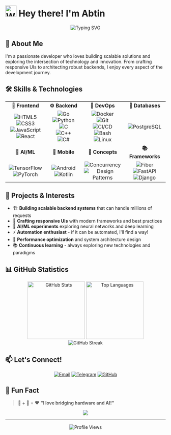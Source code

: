 # <img src="https://raw.githubusercontent.com/Tarikul-Islam-Anik/Animated-Fluent-Emojis/master/Emojis/Hand%20gestures/Waving%20Hand.png" alt="Waving Hand" width="35" height="35" /> Hey there! I'm Abtin

<div align="center">
  <img src="https://readme-typing-svg.demolab.com?font=Fira+Code&pause=1000&color=2F81F7&center=true&vCenter=true&width=435&lines=Full+Stack+Developer;AI%2FML+Enthusiast;Mobile+App+Developer;Always+learning+new+things" alt="Typing SVG" />
</div>

## 🎯 About Me

I'm a passionate developer who loves building scalable solutions and exploring the intersection of technology and innovation. From crafting responsive UIs to architecting robust backends, I enjoy every aspect of the development journey.

## 🛠️ Skills & Technologies

<table align="center">
  <tr>
    <td align="center" width="150">
      <strong>🎨 Frontend</strong>
    </td>
    <td align="center" width="150">
      <strong>⚙️ Backend</strong>
    </td>
    <td align="center" width="150">
      <strong>🚀 DevOps</strong>
    </td>
    <td align="center" width="150">
      <strong>💾 Databases</strong>
    </td>
  </tr>
  <tr>
    <td align="center">
      <img src="https://img.shields.io/badge/HTML5-E34F26?style=for-the-badge&logo=html5&logoColor=white" alt="HTML5"/><br>
      <img src="https://img.shields.io/badge/CSS3-1572B6?style=for-the-badge&logo=css3&logoColor=white" alt="CSS3"/><br>
      <img src="https://img.shields.io/badge/JavaScript-F7DF1E?style=for-the-badge&logo=javascript&logoColor=black" alt="JavaScript"/><br>
      <img src="https://img.shields.io/badge/React-20232A?style=for-the-badge&logo=react&logoColor=61DAFB" alt="React"/>
    </td>
    <td align="center">
      <img src="https://img.shields.io/badge/Go-00ADD8?style=for-the-badge&logo=go&logoColor=white" alt="Go"/><br>
      <img src="https://img.shields.io/badge/Python-3776AB?style=for-the-badge&logo=python&logoColor=white" alt="Python"/><br>
      <img src="https://img.shields.io/badge/C-00599C?style=for-the-badge&logo=c&logoColor=white" alt="C"/><br>
      <img src="https://img.shields.io/badge/C%2B%2B-00599C?style=for-the-badge&logo=c%2B%2B&logoColor=white" alt="C++"/><br>
      <img src="https://img.shields.io/badge/C%23-239120?style=for-the-badge&logo=c-sharp&logoColor=white" alt="C#"/>
    </td>
    <td align="center">
      <img src="https://img.shields.io/badge/Docker-2496ED?style=for-the-badge&logo=docker&logoColor=white" alt="Docker"/><br>
      <img src="https://img.shields.io/badge/Git-F05032?style=for-the-badge&logo=git&logoColor=white" alt="Git"/><br>
      <img src="https://img.shields.io/badge/CI%2FCD-2088FF?style=for-the-badge&logo=github-actions&logoColor=white" alt="CI/CD"/><br>
      <img src="https://img.shields.io/badge/Bash-4EAA25?style=for-the-badge&logo=gnu-bash&logoColor=white" alt="Bash"/><br>
      <img src="https://img.shields.io/badge/Linux-FCC624?style=for-the-badge&logo=linux&logoColor=black" alt="Linux"/>
    </td>
    <td align="center">
      <img src="https://img.shields.io/badge/PostgreSQL-316192?style=for-the-badge&logo=postgresql&logoColor=white" alt="PostgreSQL"/>
    </td>
  </tr>
  <tr>
    <td align="center" width="150">
      <strong>🤖 AI/ML</strong>
    </td>
    <td align="center" width="150">
      <strong>📱 Mobile</strong>
    </td>
    <td align="center" width="150">
      <strong>🧠 Concepts</strong>
    </td>
    <td align="center" width="150">
      <strong>📚 Frameworks</strong>
    </td>
  </tr>
  <tr>
    <td align="center">
      <img src="https://img.shields.io/badge/TensorFlow-FF6F00?style=for-the-badge&logo=tensorflow&logoColor=white" alt="TensorFlow"/><br>
      <img src="https://img.shields.io/badge/PyTorch-EE4C2C?style=for-the-badge&logo=pytorch&logoColor=white" alt="PyTorch"/>
    </td>
    <td align="center">
      <img src="https://img.shields.io/badge/Android-3DDC84?style=for-the-badge&logo=android&logoColor=white" alt="Android"/><br>
      <img src="https://img.shields.io/badge/Kotlin-0095D5?&style=for-the-badge&logo=kotlin&logoColor=white" alt="Kotlin"/>
    </td>
    <td align="center">
      <img src="https://img.shields.io/badge/Concurrency-4B8BBE?style=for-the-badge&logoColor=white" alt="Concurrency"/><br>
      <img src="https://img.shields.io/badge/Design_Patterns-02569B?style=for-the-badge&logoColor=white" alt="Design Patterns"/>
    </td>
    <td align="center">
      <img src="https://img.shields.io/badge/Fiber-00ACD7?style=for-the-badge&logo=go&logoColor=white" alt="Fiber"/><br>
      <img src="https://img.shields.io/badge/FastAPI-009688?style=for-the-badge&logo=fastapi&logoColor=white" alt="FastAPI"/><br>
      <img src="https://img.shields.io/badge/Django-092E20?style=for-the-badge&logo=django&logoColor=white" alt="Django"/>
    </td>
  </tr>
</table>

## 🚀 Projects & Interests

<div align="left">
  
- 🏗️ **Building scalable backend systems** that can handle millions of requests
- 🎨 **Crafting responsive UIs** with modern frameworks and best practices
- 🤖 **AI/ML experiments** exploring neural networks and deep learning
- ⚡ **Automation enthusiast** - if it can be automated, I'll find a way!
- 🔧 **Performance optimization** and system architecture design
- 📚 **Continuous learning** - always exploring new technologies and paradigms

</div>

## 📊 GitHub Statistics

<div align="center">
  <img src="https://github-readme-stats.vercel.app/api?username=abtinbadiee&show_icons=true&count_private=true&theme=tokyonight&hide_border=true&bg_color=0D1117" alt="GitHub Stats" height="180"/>
  <img src="https://github-readme-stats.vercel.app/api/top-langs/?username=abtinbadiee&layout=compact&theme=tokyonight&hide_border=true&bg_color=0D1117" alt="Top Languages" height="180"/>
</div>

<div align="center">
  <img src="https://github-readme-streak-stats.herokuapp.com/?user=abtinbadiee&theme=tokyonight&hide_border=true&background=0D1117" alt="GitHub Streak" />
</div>

## 📫 Let's Connect!

<div align="center">
  
[![Email](https://img.shields.io/badge/Email-D14836?style=for-the-badge&logo=gmail&logoColor=white)](mailto:abtinbadie81@gmail.com)
[![Telegram](https://img.shields.io/badge/Telegram-2CA5E0?style=for-the-badge&logo=telegram&logoColor=white)](https://t.me/Abtin_003)
[![GitHub](https://img.shields.io/badge/GitHub-100000?style=for-the-badge&logo=github&logoColor=white)](https://github.com/abtinbadiee)

</div>

## 🎯 Fun Fact

> 🤖 + 🔧 = ❤️ **"I love bridging hardware and AI!"**

<div align="center">
  <img src="https://capsule-render.vercel.app/api?type=waving&color=gradient&height=100&section=footer&animation=twinkling" />
</div>

---

<div align="center">
  <img src="https://komarev.com/ghpvc/?username=abtinbadiee&style=flat-square&color=blue" alt="Profile Views"/>
</div>
